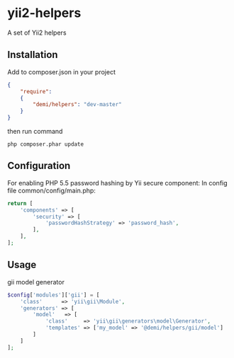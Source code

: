 yii2-helpers
===================

A set of Yii2 helpers

Installation
------------
Add to composer.json in your project
```json
{
	"require":
	{
  		"demi/helpers": "dev-master"
	}
}
```
then run command
```code
php composer.phar update
```

Configuration
-------------
For enabling PHP 5.5 password hashing by Yii secure component:
In config file common/config/main.php:
```php
return [
    'components' => [
        'security' => [
            'passwordHashStrategy' => 'password_hash',
        ],
    ],
];
```

Usage
-----
gii model generator
```php
$config['modules']['gii'] = [
    'class'      => 'yii\gii\Module',
    'generators' => [
        'model'   => [
            'class'     => 'yii\gii\generators\model\Generator',
            'templates' => ['my_model' => '@demi/helpers/gii/model']
        ]
    ]
];
```